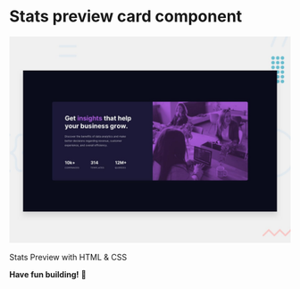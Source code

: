 # Stats preview card component

![Design preview for the Stats preview card component coding challenge](./design/desktop-preview.jpg)

Stats Preview with HTML & CSS

**Have fun building!** 🚀
